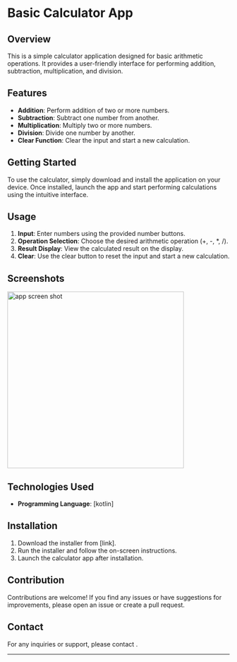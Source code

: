 # Basic Calculator App

## Overview

This is a simple calculator application designed for basic arithmetic operations. It provides a user-friendly interface for performing addition, subtraction, multiplication, and division.

## Features

- **Addition**: Perform addition of two or more numbers.
- **Subtraction**: Subtract one number from another.
- **Multiplication**: Multiply two or more numbers.
- **Division**: Divide one number by another.
- **Clear Function**: Clear the input and start a new calculation.

## Getting Started

To use the calculator, simply download and install the application on your device. Once installed, launch the app and start performing calculations using the intuitive interface.

## Usage

1. **Input**: Enter numbers using the provided number buttons.
2. **Operation Selection**: Choose the desired arithmetic operation (+, -, *, /).
3. **Result Display**: View the calculated result on the display.
4. **Clear**: Use the clear button to reset the input and start a new calculation.

## Screenshots

<img src="https://github.com/YooAshu/calculator/assets/95643200/59035e92-97a7-444d-8936-8996274fe29f" alt="app screen shot" width="400"/>

## Technologies Used

- **Programming Language**: [kotlin]


## Installation

1. Download the installer from [link].
2. Run the installer and follow the on-screen instructions.
3. Launch the calculator app after installation.

## Contribution

Contributions are welcome! If you find any issues or have suggestions for improvements, please open an issue or create a pull request.



## Contact

For any inquiries or support, please contact .

---
